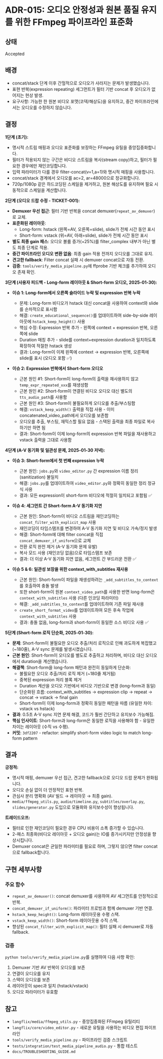 # ADR-015: 오디오 안정성과 원본 품질 유지를 위한 FFmpeg 파이프라인 표준화

## 상태
Accepted

## 배경
- concat/stack 단계 이후 간헐적으로 오디오가 사라지는 문제가 발생했습니다.
- 표현 반복(expression repeating) 세그먼트가 필터 기반 concat 후 오디오가 없어지는 현상 발생.
- 요구사항: 가능한 한 원본 비디오 포맷(코덱/해상도)을 유지하고, 중간 파이프라인에서는 오디오를 수정하지 않습니다.

## 결정
**1단계 (초기):**
- 명시적 스트림 매핑과 오디오 표준화를 보장하는 FFmpeg 유틸을 중앙집중화합니다.
- 필터가 적용되지 않는 구간은 비디오 스트림을 복사(stream copy)하고, 필터가 필요한 경우에만 재인코딩합니다.
- 입력 파라미터가 다를 경우 filter-concat(v=1,a=1)와 명시적 매핑을 사용합니다.
- concat/stack 경계에서 오디오를 ac=2, ar=48000으로 정규화합니다.
- 720p/1080p 같은 하드코딩된 스케일을 제거하고, 원본 해상도를 유지하며 필요 시 동적으로 스케일을 계산합니다.

**2단계 (오디오 드랍 수정 - TICKET-001):**
- **Demuxer 우선 접근**: 필터 기반 반복을 concat demuxer(`repeat_av_demuxer`)로 교체.
- **표준화된 레이아웃**: 
  - Long-form: hstack (왼쪽=AV, 오른쪽=slide), slide가 전체 시간 동안 표시
  - Short-form: vstack (위=AV, 아래=slide), slide가 전체 시간 동안 표시
- **별도 최종 gain 패스**: 오디오 볼륨 증가(+25%)를 filter_complex 내부가 아닌 별도 최종 단계로 적용.
- **중간 파이프라인 오디오 변환 없음**: 최종 gain 적용 전까지 오디오를 그대로 유지.
- **견고한 fallback**: Filter concat 실패 시 demuxer concat으로 자동 전환.
- **검증**: `tools/verify_media_pipeline.py`에 ffprobe 기반 체크를 추가하여 오디오 존재 확인.

**3단계 (사용자 피드백 - Long-form 레이아웃 & Short-form 오디오, 2025-01-30):**
- **이슈 1: Long-form에서 오른쪽 슬라이드 누락 및 expression 반복 누락**
  - 문제: Long-form 비디오가 hstack 대신 concat을 사용하여 context와 slide를 순차적으로 표시함
  - 해결: `create_educational_sequence()`를 업데이트하여 side-by-side 레이아웃에 `hstack_keep_height()` 사용
  - 핵심 수정: Expression 반복 추가 - 왼쪽에 context + expression 반복, 오른쪽에 slide
  - Duration 매칭 추가 - slide를 context+expression duration과 일치하도록 확장하여 적절한 hstack 생성
  - 결과: Long-form이 이제 왼쪽에 context → expression 반복, 오른쪽에 slide를 표시 (오디오 포함 ✅)

- **이슈 2: Expression 반복에서 Short-form 오디오**
  - 근본 원인 #1: Short-form이 long-form의 출력을 재사용하지 않고 `temp_expr_repeated_xxx`를 재생성함
  - 근본 원인 #2: Short-form이 연결된 비디오 오디오 대신 별도의 `tts_audio_path`를 사용함
  - 근본 원인 #3: Short-form이 불필요하게 오디오를 추출/부스팅함
  - 해결: `vstack_keep_width()` 출력을 직접 사용 - 이미 concatenated_video_path에서 오디오를 보존함
  - 오디오를 추출, 부스팅, 재믹스할 필요 없음 - 스택된 출력을 최종 파일로 복사하기만 하면 됨
  - 결과: Short-form이 이제 long-form의 expression 반복 파일을 재사용하고 vstack 출력을 그대로 사용함

**4단계 (A-V 동기화 및 일관성 문제, 2025-01-30 저녁):**
- **이슈 3: Short-form에서 첫 번째 expression 누락**
  - 근본 원인: `jobs.py`와 `video_editor.py` 간 expression 이름 정리(sanitization) 불일치
  - 해결: `jobs.py`를 업데이트하여 `video_editor.py`와 정확히 동일한 정리 정규식 사용
  - 결과: 모든 expression이 short-form 비디오에 적절히 일치되고 포함됨 ✅

- **이슈 4: 세그먼트 간 Short-form A-V 동기화 지연**
  - 근본 원인: Short-form이 비디오 스트림을 재인코딩하는 `concat_filter_with_explicit_map` 사용
  - 재인코딩이 타임스탬프를 변경하여 A-V 동기화 지연 및 비디오 가속/정지 발생
  - 해결: Short-form에 대해 filter concat을 직접 `concat_demuxer_if_uniform`으로 교체
  - 전환 로직 완전 제거 (A-V 동기화 문제 유발)
  - 복사 모드 사용 (재인코딩 없음)으로 타임스탬프 보존
  - 결과: 더 이상 A-V 동기화 지연 없음, 세그먼트 간 부드러운 전환 ✅

- **이슈 5 & 6: 일관성 보장을 위한 context_with_subtitles 재사용**
  - 근본 원인: Short-form이 파일을 재생성하려는 `_add_subtitles_to_context`를 호출하여 충돌 발생
  - 또한 short-form이 원본 `context_video_path`를 사용한 반면 long-form은 `context_with_subtitles` 사용 (다른 인코딩 파라미터)
  - 해결: `_add_subtitles_to_context`를 업데이트하여 기존 파일 재사용
  - `create_short_format_video`를 업데이트하여 모든 후속 작업에 `context_with_subtitles` 사용
  - 결과: 충돌 없음, long-form과 short-form이 동일한 소스 비디오 사용 ✅

**5단계 (Short-form 로직 단순화, 2025-01-30):**
- **문제**: Short-form이 불필요한 오디오 추출/처리 로직으로 인해 과도하게 복잡했고 (~180줄), A-V sync 문제를 발생시켰습니다.
- **근본 원인**: Short-form이 오디오를 별도로 추출하고 처리하며, 비디오 대신 오디오에서 duration을 계산했습니다.
- **해결책**: Short-form을 long-form 패턴과 완전히 동일하게 단순화:
  - 불필요한 오디오 추출/처리 로직 제거 (~180줄 제거됨)
  - 중복된 expression 처리 블록 제거
  - Duration 계산을 오디오 기반에서 비디오 기반으로 변경 (long-form과 동일)
  - 단순화된 흐름: context_with_subtitles → expression clip → repeat → concat → vstack → final gain
  - Short-form이 이제 long-form과 정확히 동일한 패턴을 따름 (유일한 차이: vstack vs hstack)
- **결과**: 0.5초 A-V sync 지연 문제 해결, 코드가 훨씬 간단하고 유지보수 가능해짐.
- **핵심 인사이트**: Short-form과 long-form은 동일한 로직을 사용해야 함 - 유일한 차이는 레이아웃 (수직 vs 수평).
- **커밋**: `3df2207` - refactor: simplify short-form video logic to match long-form pattern

## 결과
**긍정적:**
- 명시적 매핑, demuxer 우선 접근, 견고한 fallback으로 오디오 드랍 문제가 완화됩니다.
- 오디오 손실 없이 더 안정적인 표현 반복.
- 관심사 분리 명확화 (AV 빌드 → 레이아웃 → 최종 gain).
- `media/ffmpeg_utils.py`, `audio/timeline.py`, `subtitles/overlay.py`, `slides/generator.py` 도입으로 모듈화와 유지보수성이 향상됩니다.

**트레이드오프:**
- 필터로 인한 재인코딩이 필요한 경우 CPU 비용이 소폭 증가할 수 있습니다.
- 2-패스 최종화(비디오 레이아웃 + 오디오 gain)는 IO를 증가시키지만 안정성을 향상시킵니다.
- Demuxer concat은 균일한 파라미터를 필요로 하며, 그렇지 않으면 filter concat으로 fallback합니다.

## 구현 세부사항
### 주요 함수
- `repeat_av_demuxer()`: concat demuxer를 사용하여 AV 세그먼트를 안정적으로 반복.
- `concat_demuxer_if_uniform()`: 파라미터 프로빙과 함께 demuxer 기반 연결.
- `hstack_keep_height()`: Long-form 레이아웃용 수평 스택.
- `vstack_keep_width()`: Short-form 레이아웃용 수직 스택.
- 향상된 `concat_filter_with_explicit_map()`: 필터 실패 시 demuxer로 자동 fallback.

### 검증
`python tools/verify_media_pipeline.py`를 실행하여 다음 사항 확인:
1. Demuxer 기반 AV 반복이 오디오를 보존
2. 연결이 오디오를 유지
3. 스택이 오디오를 보존
4. 레이아웃이 spec과 일치 (hstack/vstack)
5. 오디오 파라미터가 유효함

## 참고
- `langflix/media/ffmpeg_utils.py` - 중앙집중화된 FFmpeg 유틸리티
- `langflix/core/video_editor.py` - 새로운 유틸을 사용하는 비디오 편집 파이프라인
- `tools/verify_media_pipeline.py` - 파이프라인 검증 스크립트
- `tests/integration/test_media_pipeline_audio.py` - 통합 테스트
- `docs/TROUBLESHOOTING_GUIDE.md`
